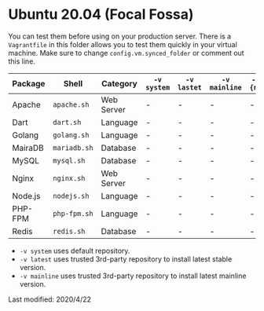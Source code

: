 
# Ubuntu 20.04 (Focal Fossa)

You can test them before using on your production server. There is a `Vagrantfile` in this folder allows you to test them quickly in your virtual machine. Make sure to change `config.vm.synced_folder` or comment out this line.

| Package | Shell | Category | `-v system` | `-v lastet` | `-v mainline` | `-v {n}` 
| --- | --- | --- | --- | --- | --- | --- 
| Apache | `apache.sh` | Web Server | - | - | - | - |
| Dart | `dart.sh` | Language | - | - | - | - |
| Golang | `golang.sh` | Language | - | - | - | - |
| MairaDB | `mariadb.sh` | Database | - | - | - | - |
| MySQL | `mysql.sh` | Database | - | - | - | - |
| Nginx | `nginx.sh` | Web Server | - | - | - | - |
| Node.js  | `nodejs.sh` | Language | - | - | - | - |
| PHP-FPM | `php-fpm.sh` | Language | - | - | - | - |
| Redis | `redis.sh` | Database | - | - | - | - |

* `-v system` uses default repository.
* `-v latest` uses trusted 3rd-party repository to install latest stable version.
* `-v mainline` uses trusted 3rd-party repository to install latest mainline version.

Last modified: 2020/4/22